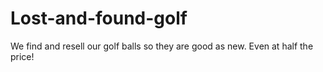 # Lost-and-found-golf
We find and resell our golf balls so they are good as new. Even at half the price!
